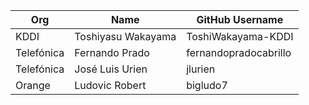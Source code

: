 | Org                    | Name                     | GitHub Username           |
| -----------------------| -------------------------|---------------------------|
| KDDI | Toshiyasu Wakayama | ToshiWakayama-KDDI |
| Telefónica | Fernando Prado | fernandopradocabrillo |
| Telefónica | José Luis Urien |  jlurien |
| Orange | Ludovic Robert | bigludo7 |

